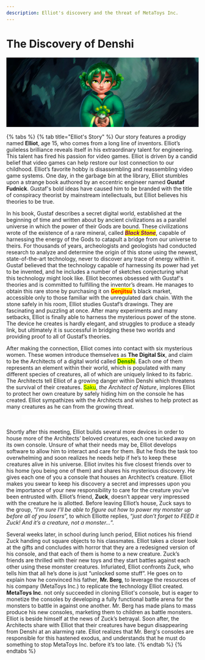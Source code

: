 ```yaml
---
description: Elliot's discovery and the threat of MetaToys Inc.
---
```


# The Discovery of Denshi

![Saku, the Architect of Nature and Oofie](../../.gitbook/assets/example.jpg)

{% tabs %}
{% tab title="Elliot's Story" %}
Our story features a prodigy named **Elliot**, age 15, who comes from a long line of inventors. Elliot’s guileless brilliance reveals itself in his extraordinary talent for engineering. This talent has fired his passion for video games. Elliot is driven by a candid belief that video games can help restore our lost connection to our childhood. Elliot’s favorite hobby is disassembling and reassembling video game systems. One day, in the garbage bin at the library, Elliot stumbles upon a strange book authored by an eccentric engineer named **Gustaf Fudnick**. Gustaf's bold ideas have caused him to be branded with the title of conspiracy theorist by mainstream intellectuals, but Elliot believes his theories to be true.&#x20;

In his book, Gustaf describes a secret digital world, established at the beginning of time and written about by ancient civilizations as a parallel universe in which the power of their Gods are bound. These civilizations wrote of the existence of a rare mineral, called _<mark style="color:purple;">**Black Stone**</mark>_, capable of harnessing the energy of the Gods to catapult a bridge from our universe to theirs. For thousands of years, archeologists and geologists had conducted research to analyze and determine the origin of this stone using the newest, state-of-the-art technology, never to discover any trace of energy within it. Gustaf believed that the technology capable of harnessing its power had yet to be invented, and he includes a number of sketches conjecturing what this technology might look like. Elliot becomes obsessed with Gustaf's theories and is committed to fulfilling the inventor’s dream. He manages to obtain this rare stone by purchasing it on <mark style="color:red;">**Genjitsu**</mark>’s black market, accessible only to those familiar with the unregulated dark chain. With the stone safely in his room, Elliot studies Gustaf’s drawings. They are fascinating and puzzling at once. After many experiments and many setbacks, Elliot is finally able to harness the mysterious power of the stone. The device he creates is hardly elegant, and struggles to produce a steady link, but ultimately it is successful in bridging these two worlds and providing proof to all of Gustaf’s theories.&#x20;

After making the connection, Elliot comes into contact with six mysterious women. These women introduce themselves as **The Digital Six**, and claim to be the Architects of a digital world called <mark style="color:green;">**Denshi**</mark>. Each one of them represents an element within their world, which is populated with many different species of creatures, all of which are uniquely linked to its fabric. The Architects tell Elliot of a growing danger within Denshi which threatens the survival of their creatures. <mark style="color:green;">Saku</mark>, _the Architect of Nature_, implores Elliot to protect her own creature by safely hiding him on the console he has created. Elliot sympathizes with the Architects and wishes to help protect as many creatures as he can from the growing threat.

<figure><img src="../../.gitbook/assets/separator (1).png" alt=""><figcaption></figcaption></figure>

Shortly after this meeting, Elliot builds several more devices in order to house more of the Architects’ beloved creatures, each one tucked away on its own console. Unsure of what their needs may be, Elliot develops software to allow him to interact and care for them. But he finds the task too overwhelming and soon realizes he needs help if he’s to keep these creatures alive in his universe. Elliot invites his five closest friends over to his home (you being one of them) and shares his mysterious discovery. He gives each one of you a console that houses an Architect’s creature. Elliot makes you swear to keep his discovery a secret and impresses upon you the importance of your new responsibility to care for the creature you’ve been entrusted with. Elliot’s friend, **Zuck**, doesn’t appear very impressed with the creature he is allotted. Before leaving Elliot’s house, Zuck says to the group, “_I’m sure I’ll be able to figure out how to power my monster up before all of you losers_”, to which Elliotte replies, “_just don’t forget to FEED it Zuck! And it’s a creature, not a monster…_”.

Several weeks later, in school during lunch period, Elliot notices his friend Zuck handing out square objects to his classmates. Elliot takes a closer look at the gifts and concludes with horror that they are a redesigned version of his console, and that each of them is home to a new creature. Zuck’s friends are thrilled with their new toys and they start battles against each other using these monster creatures. Infuriated, Elliot confronts Zuck, who tells him that all he’s done is just “unlocked some stuff”. He goes on to explain how he convinced his father, **Mr. Berg**, to leverage the resources of his company (MetaToys Inc.) to replicate the technology Elliot created. **MetaToys Inc**. not only succeeded in cloning Elliot's console, but is eager to monetize the consoles by developing a fully functional battle arena for the monsters to battle in against one another. Mr. Berg has made plans to mass produce his new consoles, marketing them to children as battle monsters. Elliot is beside himself at the news of Zuck’s betrayal. Soon after, the Architects share with Elliot that their creatures have begun disappearing from Denshi at an alarming rate. Elliot realizes that Mr. Berg's consoles are responsible for this hastened exodus, and understands that he must do something to stop MetaToys Inc. before it’s too late.
{% endtab %}
{% endtabs %}
